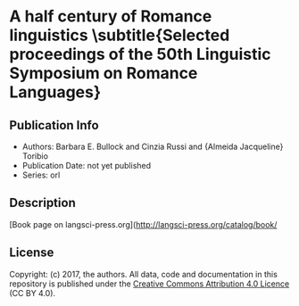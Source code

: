 # A half century of Romance linguistics \subtitle{Selected proceedings of the 50th Linguistic Symposium on Romance Languages}
## Publication Info
- Authors: Barbara E. Bullock and Cinzia Russi and {Almeida Jacqueline} Toribio
- Publication Date: not yet published
- Series: orl
## Description
[Book page on langsci-press.org](http://langsci-press.org/catalog/book/
## License
Copyright: (c) 2017, the authors.
All data, code and documentation in this repository is published under the [Creative Commons Attribution 4.0 Licence](http://creativecommons.org/licenses/by/4.0/) (CC BY 4.0).
